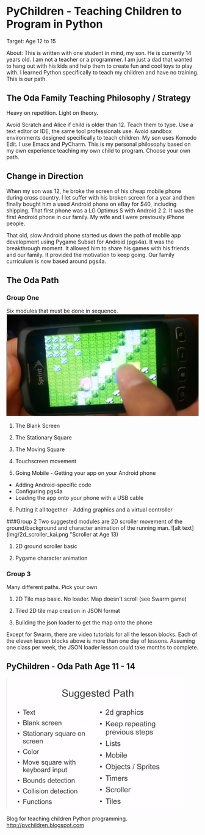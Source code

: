 PyChildren - Teaching Children to Program in Python
===================================================

Target: Age 12 to 15 

About: This is written with one student in mind, my son.  He is currently 14
years old.  I am not a teacher or a programmer.  I am just a dad that
wanted to hang out with his kids and help them to create fun and cool
toys to play with.  I learned Python specifically to teach my children
and have no training.  This is our path.

The Oda Family Teaching Philosophy / Strategy
---------------------------------------------
Heavy on repetition.  Light on theory.

Avoid Scratch and Alice if child is older than 12.  Teach them to type.
Use a text editor or IDE, the same tool professionals use.  Avoid sandbox
environments designed specifically to teach children.    My son uses
Komodo Edit.  I use Emacs and PyCharm.  This is my personal 
philosophy based on my own experience teaching my own child to 
program.  Choose your own path.

Change in Direction
-------------------
When my son was 12, he broke the screen of his cheap mobile phone 
during cross country.  I let suffer with his broken screen for a year
and then finally bought him a used Android phone on eBay for $40,
including shipping.  That first phone was a LG Optimus S with Android
2.2.  It was the first Android phone in our family.  My wife and I
were previously iPhone people.

That old, slow Android phone started us down the path of mobile 
app development using Pygame Subset for Android (pgs4a).  It
was the breakthrough moment.  It allowed him to share his games
with his friends and our family.  It provided the motivation to
keep going.  Our family curriculum is now based around pgs4a.


The Oda Path
------------

### Group One 
Six modules that must be done in sequence.
![alt text](screenshot_lesson_6.png "Screenshot of Lesson 6 on Phone")


1. The Blank Screen

2. The Stationary Square

3. The Moving Square

4. Touchscreen movement

5. Going Mobile - Getting your app on your Android phone

* Adding Android-specific code
* Configuring pgs4a
* Loading the app onto your phone with a USB cable

6. Putting it all together - Adding graphics and a virtual controller

###Group 2 
Two suggested modules are 2D scroller movement of the ground/background
and character animation of the running man.
![alt text](img/2d_scroller_kai.png "Scroller at Age 13)

1. 2D ground scroller basic

2. Pygame character animation

### Group 3
Many different paths.  Pick your own

1. 2D Tile map basic. No loader. Map doesn't scroll (see Swarm game)

2. Tiled 2D tile map creation in JSON format

3. Building the json loader to get the map onto the phone

Except for Swarm, there are video tutorials for all the lesson blocks. Each of the eleven lesson blocks above is more than one day of lessons. Assuming one class per week, the JSON loader lesson could take months to complete.


PyChildren - Oda Path Age 11 - 14
---------------------------------

![alt text](img/path_age_11_to_14.png "Oda Path - Ages 11 - 14")

Blog for teaching children Python programming.  http://pychildren.blogspot.com

